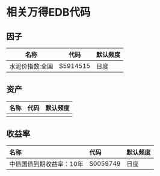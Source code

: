 # 相关万得EDB代码

## 因子

| 名称 | 代码 | 默认频度 |
| --- | --- | --- |
| 水泥价指数:全国 | S5914515 | 日度 |

## 资产

| 名称 | 代码 | 默认频度 |
| :--- | :--- | :--- |
|  |  |  |

## 收益率

| 名称 | 代码 | 默认频度 |
| :--- | :--- | :--- |
| 中债国债到期收益率：10年 | S0059749 | 日度 |



